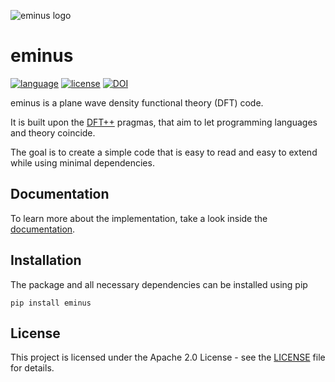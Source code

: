 ![eminus logo](https://gitlab.com/nextdft/eminus/-/raw/main/docs/logo/eminus_logo.png)

# eminus
[![language](https://img.shields.io/badge/language-Python3-green)](https://www.python.org)
[![license](https://img.shields.io/badge/license-APACHE2-lightgrey)](https://gitlab.com/nextdft/eminus/-/blob/main/LICENSE)
[![DOI](https://zenodo.org/badge/431079841.svg)](https://zenodo.org/badge/latestdoi/431079841)

eminus is a plane wave density functional theory (DFT) code.

It is built upon the [DFT++](https://arxiv.org/abs/cond-mat/9909130) pragmas, that aim to let programming languages and theory coincide.

The goal is to create a simple code that is easy to read and easy to extend while using minimal dependencies.

## Documentation

To learn more about the implementation, take a look inside the [documentation](https://nextdft.gitlab.io/eminus).

## Installation

The package and all necessary dependencies can be installed using pip

```terminal
pip install eminus
```

## License

This project is licensed under the Apache 2.0 License - see the [LICENSE](https://gitlab.com/nextdft/eminus/-/blob/main/LICENSE) file for details.
